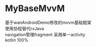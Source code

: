 # MyBaseMvvM
基于wanAndroidDemo修改的mvvm基础框架
<br/>
使用协程替代rxJava
<br/>
navigation管理fragment 采用单一activity
<br/>
kotlin 100%
